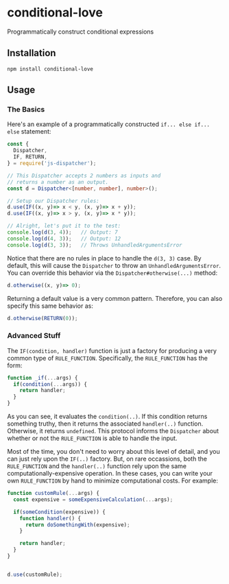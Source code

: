 # conditional-love #

Programmatically construct conditional expressions

## Installation ##

```shell
npm install conditional-love
```

## Usage ##

### The Basics ###

Here's an example of a programmatically constructed `if... else if... else` statement:

```typescript
const {
  Dispatcher,
  IF, RETURN,
} = require('js-dispatcher');

// This Dispatcher accepts 2 numbers as inputs and
// returns a number as an output.
const d = Dispatcher<[number, number], number>();

// Setup our Dispatcher rules:
d.use(IF((x, y)=> x < y, (x, y)=> x + y));
d.use(IF((x, y)=> x > y, (x, y)=> x * y));

// Alright, let's put it to the test:
console.log(d(3, 4));   // Output: 7
console.log(d(4, 3));   // Output: 12
console.log(d(3, 3));   // Throws UnhandledArgumentsError
```

Notice that there are no rules in place to handle the `d(3, 3)` case.  By default, this will cause the `Dispatcher` to throw an `UnhandledArgumentsError`.  You can override this behavior via the `Dispatcher#otherwise(...)` method:

```typescript
d.otherwise((x, y)=> 0);
```

Returning a default value is a very common pattern.  Therefore, you can also specify this same behavior as:

```typescript
d.otherwise(RETURN(0));
```

### Advanced Stuff ###

The `IF(condition, handler)` function is just a factory for producing a very common type of `RULE_FUNCTION`.  Specifically, the `RULE_FUNCTION` has the form:

```typescript
function _if(...args) {
  if(condition(...args)) {
    return handler;
  }
}
```

As you can see, it evaluates the `condition(..)`.  If this condition returns something truthy, then it returns the associated `handler(..)` function.  Otherwise, it returns `undefined`.  This protocol informs the `Dispatcher` about whether or not the `RULE_FUNCTION` is able to handle the input.

Most of the time, you don't need to worry about this level of detail, and you can just rely upon the `IF(..)` factory.  But, on rare occassions, both the `RULE_FUNCTION` and the `handler(..)` function rely upon the same computationally-expensive operation.  In these cases, you can write your own `RULE_FUNCTION` by hand to minimize computational costs.  For example:

```typescript
function customRule(...args) {
  const expensive = someExpensiveCalculation(...args);

  if(someCondition(expensive)) {
    function handler() {
      return doSomethingWith(expensive);
    }

    return handler;
  }
}


d.use(customRule);
```

